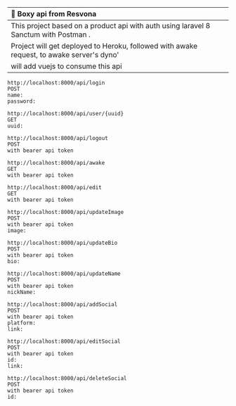 | :bell: Boxy api from Resvona |
|:--------------------|
|This project based on a product api with auth using laravel 8 Sanctum with Postman .|
|Project will get deployed to Heroku,  followed with awake request, to awake server's dyno'|
|will add vuejs to consume this api|

```
http://localhost:8000/api/login
POST
name:
password:
```

```
http://localhost:8000/api/user/{uuid}
GET
uuid:
```

```
http://localhost:8000/api/logout
POST
with bearer api token
```

```
http://localhost:8000/api/awake
GET
with bearer api token
```

```
http://localhost:8000/api/edit
GET
with bearer api token
```

```
http://localhost:8000/api/updateImage
POST
with bearer api token
image:
```

```
http://localhost:8000/api/updateBio
POST
with bearer api token
bio:
```

```
http://localhost:8000/api/updateName
POST
with bearer api token
nickName:
```

```
http://localhost:8000/api/addSocial
POST
with bearer api token
platform:
link:
```

```
http://localhost:8000/api/editSocial
POST
with bearer api token
id:
link:
```

```
http://localhost:8000/api/deleteSocial
POST
with bearer api token
id:
```
